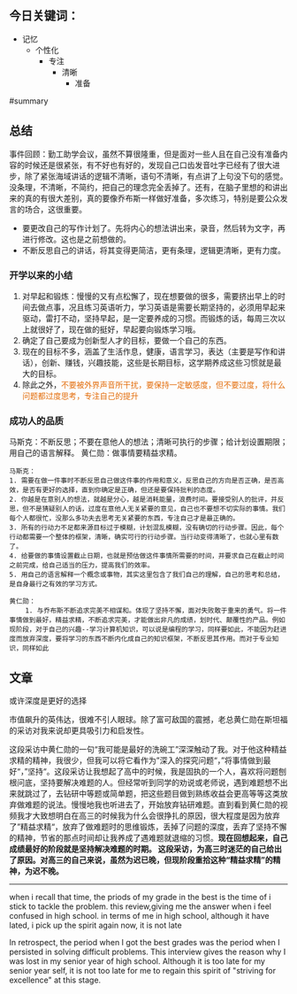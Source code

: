 ## 今日关键词：
- 记忆
	- 个性化
		- 专注
			- 清晰
				- 准备

#summary 
## 总结
事件回顾：勤工助学会议，虽然不算很隆重，但是面对一些人且在自己没有准备内容的时候还是很紧张，有不好也有好的，发现自己口齿发音吐字已经有了很大进步，除了紧张海域讲话的逻辑不清晰，语句不清晰，有点讲了上句没下句的感觉。没条理，不清晰，不简约，把自己的理念完全丢掉了。还有，在脑子里想的和讲出来的真的有很大差别，真的要像乔布斯一样做好准备，多次练习，特别是要公众发言的场合，这很重要。
- 要更改自己的写作计划了。先将内心的想法讲出来，录音，然后转为文字，再进行修改。这也是之前想做的。
- 不断反思自己的讲话，将其变得更简洁，更有条理，逻辑更清晰，更有力度。

### 开学以来的小结
1. 对早起和锻炼：慢慢的又有点松懈了，现在想要做的很多，需要挤出早上的时间去做点事，况且练习英语听力，学习英语是需要长期坚持的，必须用早起来驱动，雷打不动，坚持早起，是一定要养成的习惯。而锻炼的话，每周三次以上就很好了，现在做的挺好，早起要向锻炼学习哦。
2. 确定了自己要成为创新型人才的目标，要做一个自己的东西。
3. 现在的目标不多，涵盖了生活作息，健康，语言学习，表达（主要是写作和讲话），创新、赚钱，兴趣技能，这些是长期目标，这学期养成这些习惯就是最大的目标。
4. 除此之外，<font color="#e36c09">不要被外界声音所干扰，要保持一定敏感度，但不要过度，将什么问题都过度思考，专注自己的提升</font>

### 成功人的品质
马斯克：不断反思；不要在意他人的想法；清晰可执行的步骤；给计划设置期限；用自己的语言解释。
黄仁勋：做事情要精益求精。

```ad-important
马斯克：
1. 需要在做一件事时不断反思自己做这件事的作用和意义，反思自己的方向是否正确，是否高效，是否有更好的选择，直到你确定是正确，但还是要保持批判的态度。
2. 你越是在意别人的想法，就越是分心，越是消耗能量，浪费时间。要接受别人的批评，并反思，但不是猜疑别人的话，过度在意他人无关紧要的意见，自己也不要想不切实际的事情。我们每个人都很忙，没那么多功夫去思考无关紧要的东西，专注自己才是最正确的。
3. 所有的行动力不足都来源目标过于模糊，计划混乱模糊，没有确切的行动步骤。因此，每个行动都需要一个整体的框架，清晰，确实可行的行动步骤。当行动变得清晰了，也就心里有数了。
4. 给要做的事情设置截止日期，也就是预估做这件事情所需要的时间，并要求自己在截止时间之前完成，给自己适当的压力，提高我们的效率。
5. 用自己的语言解释一个概念或事物，其实这里包含了我们自己的理解，自己的思考和总结，是自身最行之有效的学习方式。

黄仁勋：
	1. 与乔布斯不断追求完美不相谋和。体现了坚持不懈，面对失败敢于重来的勇气。将一件事情做到最好，精益求精，不断追求完美，才能做出非凡的成绩，划时代、颠覆性的产品。例如现阶段，对于自己的兴趣--学习计算机知识，可以说是编程的学习，同样要如此，不能因为赶进度而放弃深度，要将学习的东西不断内化成自己的知识框架，不断反思其作用。而对于专业知识，同样如此

```

## 文章
或许深度是更好的选择

市值飙升的英伟达，很难不引人眼球。除了富可敌国的震撼，老总黄仁勋在斯坦福的采访对我来说却更具吸引力和启发性。

这段采访中黄仁勋的一句“我可能是最好的洗碗工”深深触动了我。对于他这种精益求精的精神，我很少，但我可以将它看作为”深入的探究问题“，”将事情做到最好“，”坚持“。这段采访让我想起了高中的时候，我是固执的一个人，喜欢将问题刨根问底，坚持要解决难题的人。但经常听到同学的劝说或老师说，遇到难题想不出来就跳过了，去钻研中等题或简单题，把这些题目做到熟练收益会更高等等这类放弃做难题的说法。慢慢地我也听进去了，开始放弃钻研难题。直到看到黄仁勋的视频我才大致想明白在高三的时候我为什么会很挣扎的原因，很大程度是因为放弃了”精益求精“，放弃了做难题时的思维锻炼，丢掉了问题的深度，丢弃了坚持不懈的精神，节省的那点时间却让我养成了遇难题就退缩的习惯。**现在回想起来，自己成绩最好的阶段就是坚持解决难题的时期。
这段采访，为高三时迷茫的自己给出了原因。对高三的自己来说，虽然为迟已晚，但现阶段重拾这种“精益求精”的精神，为迟不晚。**


--- 

when i recall that time, the priods of my grade in the best is the time of i stick to tackle the problem. this review,giving  me the answer when i feel confused in high school. in terms of me in high school,  although it have lated, i pick up the spirit again now, it is not late


In retrospect, the period when I got the best grades was the period when I persisted in solving difficult problems.
This interview gives the reason why I was lost in my senior year of high school. Although it is too late for my senior year self, it is not too late for me to regain this spirit of "striving for excellence" at this stage.





